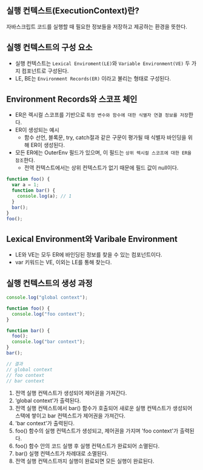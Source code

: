 ## 실행 컨텍스트(ExecutionContext)란?

자바스크립트 코드를 실행할 때 필요한 정보들을 저장하고 제공하는 환경을 뜻한다.

## 실행 컨텍스트의 구성 요소

- 실행 컨텍스트는 `Lexical Enviroment(LE)`와 `Variable Environment(VE)` 두 가지 컴포넌트로 구성된다.
- LE, BE는 `Environment Records(ER)` 이라고 불리는 형태로 구성된다.

## Environment Records와 스코프 체인

- ER은 렉시컬 스코프를 기반으로 `특정 변수와 함수에 대한 식별자 연결 정보를 저장`한다.
- ER이 생성되는 예시
  - 함수 선언, 블록문, try, catch절과 같은 구문이 평가될 때 식별자 바인딩을 위해 ER이 생성된다.
- 모든 ER에는 OuterEnv 필드가 있으며, 이 필드는 `상위 렉시컬 스코프에 대한 ER을 참조`한다.
  - 전역 컨텍스트에서는 상위 컨텍스트가 없기 때문에 필드 값이 null이다.

```jsx
function foo() {
  var a = 1;
  function bar() {
    console.log(a); // 1
  }
  bar();
}
foo();
```

## Lexical Environment와 Varibale Environment

- LE와 VE는 모두 ER에 바인딩된 정보를 찾을 수 있는 컴포넌트이다.
- var 키워드는 VE, 이외는 LE를 통해 찾는다.

## 실행 컨텍스트의 생성 과정

```jsx
console.log("global context");

function foo() {
  console.log("foo context");
}

function bar() {
  foo();
  console.log("bar context");
}
bar();

// 결과
// global context
// foo context
// bar context
```

1. 전역 실행 컨텍스트가 생성되어 제어권을 가져간다.
2. ‘global context’가 출력된다.
3. 전역 실행 컨텍스트에서 bar() 함수가 호출되어 새로운 실행 컨텍스트가 생성되어 스택에 쌓이고 bar 컨텍스트가 제어권을 가져간다.
4. 'bar context'가 출력된다.
5. foo() 함수의 실행 컨텍스트가 생성되고, 제어권을 가지며 'foo context'가 출력된다.
6. foo() 함수 안의 코드 실행 후 실행 컨텍스트가 완료되어 소멸된다.
7. bar() 실행 컨텍스트가 차례대로 소멸된다.
8. 전역 실행 컨텍스트까지 실행이 완료되면 모든 실행이 완료된다.
